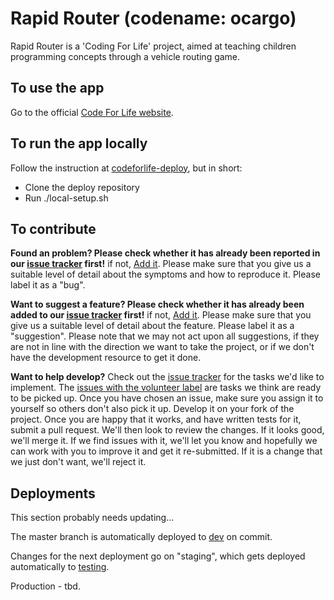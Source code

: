 # Rapid Router (codename: ocargo)

Rapid Router is a 'Coding For Life' project, aimed at teaching children programming concepts through a vehicle routing game.

## To use the app
Go to the official [Code For Life website](https://www.codeforlife.education/).

## To run the app locally
Follow the instruction at [codeforlife-deploy](http://github.com/ocadotechnology/codeforlife-deploy/), but in short:
- Clone the deploy repository
- Run ./local-setup.sh

## To contribute
__Found an problem? Please check whether it has already been reported in our [issue tracker](https://github.com/ocadotechnology/ocargo/issues) first!__ if not, [Add it](https://github.com/ocadotechnology/ocargo/issues/new). Please make sure that you give us a suitable level of detail about the symptoms and how to reproduce it. Please label it as a "bug".

__Want to suggest a feature? Please check whether it has already been added to our [issue tracker](https://github.com/ocadotechnology/ocargo/issues) first!__ if not, [Add it](https://github.com/ocadotechnology/ocargo/issues/new). Please make sure that you give us a suitable level of detail about the feature. Please label it as a "suggestion". Please note that we may not act upon all suggestions, if they are not in line with the direction we want to take the project, or if we don't have the development resource to get it done.

__Want to help develop?__ Check out the [issue tracker](https://github.com/ocadotechnology/ocargo/issues) for the tasks we'd like to implement. The [issues with the volunteer label](https://github.com/ocadotechnology/ocargo/labels/volunteer) are tasks we think are ready to be picked up. Once you have chosen an issue, make sure you assign it to yourself so others don't also pick it up. Develop it on your fork of the project. Once you are happy that it works, and have written tests for it, submit a pull request. We'll then look to review the changes. If it looks good, we'll merge it. If we find issues with it, we'll let you know and hopefully we can work with you to improve it and get it re-submitted. If it is a change that we just don't want, we'll reject it.

## Deployments

This section probably needs updating...

The master branch is automatically deployed to [dev](https://dev-dot-decent-digit-629.appspot.com/) on commit.

Changes for the next deployment go on "staging", which gets deployed automatically to [testing](https://testing-dot-decent-digit-629.appspot.com).

Production - tbd.
